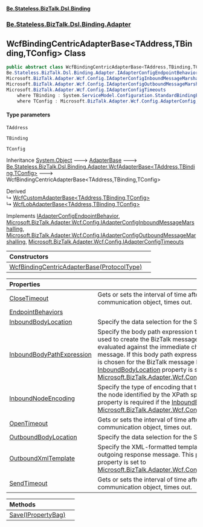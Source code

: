 #### [Be.Stateless.BizTalk.Dsl.Binding](README.md 'README')
### [Be.Stateless.BizTalk.Dsl.Binding.Adapter](Be.Stateless.BizTalk.Dsl.Binding.Adapter.md 'Be.Stateless.BizTalk.Dsl.Binding.Adapter')

## WcfBindingCentricAdapterBase<TAddress,TBinding,TConfig> Class

```csharp
public abstract class WcfBindingCentricAdapterBase<TAddress,TBinding,TConfig> : Be.Stateless.BizTalk.Dsl.Binding.Adapter.WcfAdapterBase<TAddress, TBinding, TConfig>,
Be.Stateless.BizTalk.Dsl.Binding.Adapter.IAdapterConfigEndpointBehavior,
Microsoft.BizTalk.Adapter.Wcf.Config.IAdapterConfigInboundMessageMarshalling,
Microsoft.BizTalk.Adapter.Wcf.Config.IAdapterConfigOutboundMessageMarshalling,
Microsoft.BizTalk.Adapter.Wcf.Config.IAdapterConfigTimeouts
    where TBinding : System.ServiceModel.Configuration.StandardBindingElement, new()
    where TConfig : Microsoft.BizTalk.Adapter.Wcf.Config.AdapterConfig, Microsoft.BizTalk.Adapter.Wcf.Config.IAdapterConfigAddress, Microsoft.BizTalk.Adapter.Wcf.Config.IAdapterConfigBinding, Microsoft.BizTalk.Adapter.Wcf.Config.IAdapterConfigEndpointBehavior, Microsoft.BizTalk.Adapter.Wcf.Config.IAdapterConfigIdentity, Microsoft.BizTalk.Adapter.Wcf.Config.IAdapterConfigInboundMessageMarshalling, Microsoft.BizTalk.Adapter.Wcf.Config.IAdapterConfigOutboundMessageMarshalling, new()
```
#### Type parameters

<a name='Be.Stateless.BizTalk.Dsl.Binding.Adapter.WcfBindingCentricAdapterBase_TAddress,TBinding,TConfig_.TAddress'></a>

`TAddress`

<a name='Be.Stateless.BizTalk.Dsl.Binding.Adapter.WcfBindingCentricAdapterBase_TAddress,TBinding,TConfig_.TBinding'></a>

`TBinding`

<a name='Be.Stateless.BizTalk.Dsl.Binding.Adapter.WcfBindingCentricAdapterBase_TAddress,TBinding,TConfig_.TConfig'></a>

`TConfig`

Inheritance [System.Object](https://docs.microsoft.com/en-us/dotnet/api/System.Object 'System.Object') &#129106; [AdapterBase](AdapterBase.md 'Be.Stateless.BizTalk.Dsl.Binding.Adapter.AdapterBase') &#129106; [Be.Stateless.BizTalk.Dsl.Binding.Adapter.WcfAdapterBase&lt;](WcfAdapterBase_TAddress,TBinding,TConfig_.md 'Be.Stateless.BizTalk.Dsl.Binding.Adapter.WcfAdapterBase<TAddress,TBinding,TConfig>')[TAddress](WcfBindingCentricAdapterBase_TAddress,TBinding,TConfig_.md#Be.Stateless.BizTalk.Dsl.Binding.Adapter.WcfBindingCentricAdapterBase_TAddress,TBinding,TConfig_.TAddress 'Be.Stateless.BizTalk.Dsl.Binding.Adapter.WcfBindingCentricAdapterBase<TAddress,TBinding,TConfig>.TAddress')[,](WcfAdapterBase_TAddress,TBinding,TConfig_.md 'Be.Stateless.BizTalk.Dsl.Binding.Adapter.WcfAdapterBase<TAddress,TBinding,TConfig>')[TBinding](WcfBindingCentricAdapterBase_TAddress,TBinding,TConfig_.md#Be.Stateless.BizTalk.Dsl.Binding.Adapter.WcfBindingCentricAdapterBase_TAddress,TBinding,TConfig_.TBinding 'Be.Stateless.BizTalk.Dsl.Binding.Adapter.WcfBindingCentricAdapterBase<TAddress,TBinding,TConfig>.TBinding')[,](WcfAdapterBase_TAddress,TBinding,TConfig_.md 'Be.Stateless.BizTalk.Dsl.Binding.Adapter.WcfAdapterBase<TAddress,TBinding,TConfig>')[TConfig](WcfBindingCentricAdapterBase_TAddress,TBinding,TConfig_.md#Be.Stateless.BizTalk.Dsl.Binding.Adapter.WcfBindingCentricAdapterBase_TAddress,TBinding,TConfig_.TConfig 'Be.Stateless.BizTalk.Dsl.Binding.Adapter.WcfBindingCentricAdapterBase<TAddress,TBinding,TConfig>.TConfig')[&gt;](WcfAdapterBase_TAddress,TBinding,TConfig_.md 'Be.Stateless.BizTalk.Dsl.Binding.Adapter.WcfAdapterBase<TAddress,TBinding,TConfig>') &#129106; WcfBindingCentricAdapterBase<TAddress,TBinding,TConfig>

Derived  
&#8627; [WcfCustomAdapterBase&lt;TAddress,TBinding,TConfig&gt;](WcfCustomAdapterBase_TAddress,TBinding,TConfig_.md 'Be.Stateless.BizTalk.Dsl.Binding.Adapter.WcfCustomAdapterBase<TAddress,TBinding,TConfig>')  
&#8627; [WcfLobAdapterBase&lt;TAddress,TBinding,TConfig&gt;](WcfLobAdapterBase_TAddress,TBinding,TConfig_.md 'Be.Stateless.BizTalk.Dsl.Binding.Adapter.WcfLobAdapterBase<TAddress,TBinding,TConfig>')

Implements [IAdapterConfigEndpointBehavior](IAdapterConfigEndpointBehavior.md 'Be.Stateless.BizTalk.Dsl.Binding.Adapter.IAdapterConfigEndpointBehavior'), [Microsoft.BizTalk.Adapter.Wcf.Config.IAdapterConfigInboundMessageMarshalling](https://docs.microsoft.com/en-us/dotnet/api/Microsoft.BizTalk.Adapter.Wcf.Config.IAdapterConfigInboundMessageMarshalling 'Microsoft.BizTalk.Adapter.Wcf.Config.IAdapterConfigInboundMessageMarshalling'), [Microsoft.BizTalk.Adapter.Wcf.Config.IAdapterConfigOutboundMessageMarshalling](https://docs.microsoft.com/en-us/dotnet/api/Microsoft.BizTalk.Adapter.Wcf.Config.IAdapterConfigOutboundMessageMarshalling 'Microsoft.BizTalk.Adapter.Wcf.Config.IAdapterConfigOutboundMessageMarshalling'), [Microsoft.BizTalk.Adapter.Wcf.Config.IAdapterConfigTimeouts](https://docs.microsoft.com/en-us/dotnet/api/Microsoft.BizTalk.Adapter.Wcf.Config.IAdapterConfigTimeouts 'Microsoft.BizTalk.Adapter.Wcf.Config.IAdapterConfigTimeouts')

| Constructors | |
| :--- | :--- |
| [WcfBindingCentricAdapterBase(ProtocolType)](WcfBindingCentricAdapterBase_TAddress,TBinding,TConfig_.WcfBindingCentricAdapterBase(ProtocolType).md 'Be.Stateless.BizTalk.Dsl.Binding.Adapter.WcfBindingCentricAdapterBase<TAddress,TBinding,TConfig>.WcfBindingCentricAdapterBase(Microsoft.BizTalk.Deployment.Binding.ProtocolType)') | |

| Properties | |
| :--- | :--- |
| [CloseTimeout](WcfBindingCentricAdapterBase_TAddress,TBinding,TConfig_.CloseTimeout.md 'Be.Stateless.BizTalk.Dsl.Binding.Adapter.WcfBindingCentricAdapterBase<TAddress,TBinding,TConfig>.CloseTimeout') | Gets or sets the interval of time after which the close method, invoked by a communication object, times out. |
| [EndpointBehaviors](WcfBindingCentricAdapterBase_TAddress,TBinding,TConfig_.EndpointBehaviors.md 'Be.Stateless.BizTalk.Dsl.Binding.Adapter.WcfBindingCentricAdapterBase<TAddress,TBinding,TConfig>.EndpointBehaviors') | |
| [InboundBodyLocation](WcfBindingCentricAdapterBase_TAddress,TBinding,TConfig_.InboundBodyLocation.md 'Be.Stateless.BizTalk.Dsl.Binding.Adapter.WcfBindingCentricAdapterBase<TAddress,TBinding,TConfig>.InboundBodyLocation') | Specify the data selection for the SOAP Body element of incoming WCF messages. |
| [InboundBodyPathExpression](WcfBindingCentricAdapterBase_TAddress,TBinding,TConfig_.InboundBodyPathExpression.md 'Be.Stateless.BizTalk.Dsl.Binding.Adapter.WcfBindingCentricAdapterBase<TAddress,TBinding,TConfig>.InboundBodyPathExpression') | Specify the body path expression to identify a specific part of an incoming message used to create the BizTalk message body part. This body path expression is evaluated against the immediate child element of the SOAP Body node of an incoming message. If this body path expression returns more than one node, only the first node is chosen for the BizTalk message body part. This property is required if the [InboundBodyLocation](WcfBindingCentricAdapterBase_TAddress,TBinding,TConfig_.InboundBodyLocation.md 'Be.Stateless.BizTalk.Dsl.Binding.Adapter.WcfBindingCentricAdapterBase<TAddress,TBinding,TConfig>.InboundBodyLocation') property is set to [Microsoft.BizTalk.Adapter.Wcf.Config.InboundMessageBodySelection.UseBodyPath](https://docs.microsoft.com/en-us/dotnet/api/Microsoft.BizTalk.Adapter.Wcf.Config.InboundMessageBodySelection.UseBodyPath 'Microsoft.BizTalk.Adapter.Wcf.Config.InboundMessageBodySelection.UseBodyPath'). |
| [InboundNodeEncoding](WcfBindingCentricAdapterBase_TAddress,TBinding,TConfig_.InboundNodeEncoding.md 'Be.Stateless.BizTalk.Dsl.Binding.Adapter.WcfBindingCentricAdapterBase<TAddress,TBinding,TConfig>.InboundNodeEncoding') | Specify the type of encoding that the WCF-NetTcp send adapter uses to decode for the node identified by the XPath specified in [InboundBodyPathExpression](WcfBindingCentricAdapterBase_TAddress,TBinding,TConfig_.InboundBodyPathExpression.md 'Be.Stateless.BizTalk.Dsl.Binding.Adapter.WcfBindingCentricAdapterBase<TAddress,TBinding,TConfig>.InboundBodyPathExpression'). This property is required if the [InboundBodyLocation](WcfBindingCentricAdapterBase_TAddress,TBinding,TConfig_.InboundBodyLocation.md 'Be.Stateless.BizTalk.Dsl.Binding.Adapter.WcfBindingCentricAdapterBase<TAddress,TBinding,TConfig>.InboundBodyLocation') property is set to [Microsoft.BizTalk.Adapter.Wcf.Config.InboundMessageBodySelection.UseBodyPath](https://docs.microsoft.com/en-us/dotnet/api/Microsoft.BizTalk.Adapter.Wcf.Config.InboundMessageBodySelection.UseBodyPath 'Microsoft.BizTalk.Adapter.Wcf.Config.InboundMessageBodySelection.UseBodyPath'). |
| [OpenTimeout](WcfBindingCentricAdapterBase_TAddress,TBinding,TConfig_.OpenTimeout.md 'Be.Stateless.BizTalk.Dsl.Binding.Adapter.WcfBindingCentricAdapterBase<TAddress,TBinding,TConfig>.OpenTimeout') | Gets or sets the interval of time after which the open method, invoked by a communication object, times out. |
| [OutboundBodyLocation](WcfBindingCentricAdapterBase_TAddress,TBinding,TConfig_.OutboundBodyLocation.md 'Be.Stateless.BizTalk.Dsl.Binding.Adapter.WcfBindingCentricAdapterBase<TAddress,TBinding,TConfig>.OutboundBodyLocation') | Specify the data selection for the SOAP Body element of outgoing WCF messages. |
| [OutboundXmlTemplate](WcfBindingCentricAdapterBase_TAddress,TBinding,TConfig_.OutboundXmlTemplate.md 'Be.Stateless.BizTalk.Dsl.Binding.Adapter.WcfBindingCentricAdapterBase<TAddress,TBinding,TConfig>.OutboundXmlTemplate') | Specify the XML-formatted template for the content of the SOAP Body element of an outgoing response message. This property is required if the [OutboundBodyLocation](WcfBindingCentricAdapterBase_TAddress,TBinding,TConfig_.OutboundBodyLocation.md 'Be.Stateless.BizTalk.Dsl.Binding.Adapter.WcfBindingCentricAdapterBase<TAddress,TBinding,TConfig>.OutboundBodyLocation') property is set to [Microsoft.BizTalk.Adapter.Wcf.Config.OutboundMessageBodySelection.UseTemplate](https://docs.microsoft.com/en-us/dotnet/api/Microsoft.BizTalk.Adapter.Wcf.Config.OutboundMessageBodySelection.UseTemplate 'Microsoft.BizTalk.Adapter.Wcf.Config.OutboundMessageBodySelection.UseTemplate'). |
| [SendTimeout](WcfBindingCentricAdapterBase_TAddress,TBinding,TConfig_.SendTimeout.md 'Be.Stateless.BizTalk.Dsl.Binding.Adapter.WcfBindingCentricAdapterBase<TAddress,TBinding,TConfig>.SendTimeout') | Gets or sets the interval of time after which the send method, invoked by a communication object, times out. |

| Methods | |
| :--- | :--- |
| [Save(IPropertyBag)](WcfBindingCentricAdapterBase_TAddress,TBinding,TConfig_.Save(IPropertyBag).md 'Be.Stateless.BizTalk.Dsl.Binding.Adapter.WcfBindingCentricAdapterBase<TAddress,TBinding,TConfig>.Save(Microsoft.BizTalk.Component.Interop.IPropertyBag)') | |
